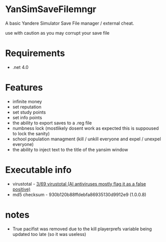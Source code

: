 # YanSimSaveFilemngr
A basic Yandere Simulator Save File manager / external cheat.

use with caution as you may corrupt your save file

# Requirements 
* .net 4.0

# Features

* infinite money
* set reputation
* set study points
* set info points
* the ability to export saves to a .reg file
* numbness lock (mostlikely dosent work as expected this is suppoused to lock the sanity)
* school population managment (kill / unkill everyone and expel / unexpel everyone)
* the ability to inject text to the title of the yansim window

# Executable info

* virustotal - <a href="https://www.virustotal.com/gui/file/6ae01e98cbdf530590b2392270b059ae06205cc2cda3b841e1a8d9be876d1957?nocache=1">3/69 virustotal (AI antiviruses mostly flag it as a false positive)</a>
* md5 checksum - 930b120b88ffdebfa86935130d9912e9 (1.0.0.8)

# notes

* True pacifist was removed due to the kill playerprefs variable being updated too late (so it was useless)

